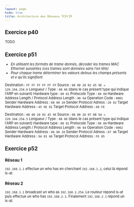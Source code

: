 ```yaml
---
layout: page
hide: true
title: Architecture des Réseaux TCP/IP
---
```

<script type="text/javascript" async
  src="https://cdn.mathjax.org/mathjax/latest/MathJax.js?config=TeX-MML-AM_CHTML">
</script>

<style>
html {
 zoom: 0.80;
}
</style>

## Exercice p40

TODO

## Exercice p51

+ *En utilisant les formats de trame donnés, décoder les trames MAC Ethernet
  suivantes (ces trames sont données sans l'en tête)*
+ *Pour chaque trame déterminer les valeurs detous les champs présents et e
  qu'ils signifient*

Destination : `FF FF FF FF FF FF`
Source : `08 00 20 02 45 9E = 129.104.254.6` 
Longueur / Type : `08 06` (dans le cas présent type qui indique l'ARP en
suivant)
Hardware type : `00 01`
Protocole Type : `08 00`
Hardware Address Length / Protocol Address Length : `06 04`
Operation Code : `0001`
Sender Hardware Address : `08 00 20`
Sender Protocol Adress : `20 02`
Target Hardware Address : `45 9E 81`
Target Protocol Address : `68 FE`

Destination : `08 00 20 02 45 9E`
Source : `08 00 20 07 0B 94 = 129.104.254.5` 
Longueur / Type : `08 06` (dans le cas présent type qui indique l'ARP en
suivant)
Hardware type : `00 01`
Protocole Type : `08 00`
Hardware Address Length / Protocol Address Length : `06 04`
Operation Code : `0002`
Sender Hardware Address : `08 00 20`
Sender Protocol Adress : `07 0B`
Target Hardware Address : `94 81 68`
Target Protocol Address : `FE 05`

## Exercice p52

### Réseau 1 

`192.168.1.1` effectue un who has en cherchant `192.168.1.2`, celui là répond
is-at. 

### Réseau 2

`192.168.1.1` broadcast un who as `192.168.1.254`. Le routeur répond is-at puis
effectue un who has `192.168.2.1`. Finalement `192.168.2.1` répond un is-at.
